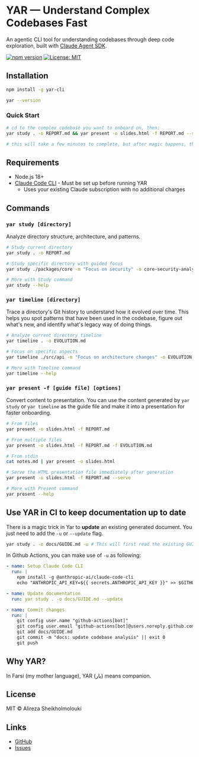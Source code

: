 # YAR — Understand Complex Codebases Fast

An agentic CLI tool for understanding codebases through deep code exploration, built with [Claude Agent SDK](https://docs.claude.com/en/api/agent-sdk/overview).

[![npm version](https://badge.fury.io/js/yar-cli.svg)](https://www.npmjs.com/package/yar-cli)
[![License: MIT](https://img.shields.io/badge/License-MIT-yellow.svg)](https://opensource.org/licenses/MIT)

## Installation

```bash
npm install -g yar-cli

yar --version
```

### Quick Start

```bash
# cd to the complex codebase you want to onboard on, then:
yar study . -o REPORT.md && yar present -o slides.html -f REPORT.md --serve

# this will take a few minutes to complete, but after magic happens, the presentation will be served on your browser and VALA! ✨
```

## Requirements

- Node.js 18+
- [Claude Code CLI](https://claude.com/code) - Must be set up before running YAR
  - Uses your existing Claude subscription with no additional charges

## Commands

### `yar study [directory]`

Analyze directory structure, architecture, and patterns.

```bash
# Study current directory
yar study . -o REPORT.md

# Study specific directory with guided focus
yar study ./packages/core -m "Focus on security" -o core-security-analysis.md

# More with Study command
yar study --help
```

### `yar timeline [directory]`

Trace a directory's Git history to understand how it evolved over time. This helps you spot patterns that have been used in the codebase, figure out what's new, and identify what's legacy way of doing things.

```bash
# Analyze current directory timeline
yar timeline . -o EVOLUTION.md

# Focus on specific aspects
yar timeline ./src/api -m "Focus on architecture changes" -o EVOLUTION.md

# More with Timeline command
yar timeline --help
```

### `yar present -f [guide file] [options]`

Convert content to presentation. You can use the content generated by `yar study` or `yar timeline` as the guide file and make it into a presentation for faster onboarding.

```bash
# From files
yar present -o slides.html -f REPORT.md

# From multiple files
yar present -o slides.html -f REPORT.md -f EVOLUTION.md

# From stdin
cat notes.md | yar present -o slides.html

# Serve the HTML presentation file immediately after generation
yar present -o slides.html -f REPORT.md --serve

# More with Present command
yar present --help
```

## Use YAR in CI to keep documentation up to date

There is a magic trick in Yar to **update** an existing generated document. You just need to add the `-u` or `--update` flag.

```bash
yar study . -o docs/GUIDE.md -u # This will first read the existing GUIDE.md file and then update it based on the new findings
```

In Github Actions, you can make use of `-u` as following:

```yaml
- name: Setup Claude Code CLI
  run: |
    npm install -g @anthropic-ai/claude-code-cli
    echo "ANTHROPIC_API_KEY=${{ secrets.ANTHROPIC_API_KEY }}" >> $GITHUB_ENV

- name: Update documentation
  run: yar study . -o docs/GUIDE.md --update

- name: Commit changes
  run: |
    git config user.name "github-actions[bot]"
    git config user.email "github-actions[bot]@users.noreply.github.com"
    git add docs/GUIDE.md
    git commit -m "docs: update codebase analysis" || exit 0
    git push
```

## Why YAR?

In Farsi (my mother language), YAR (یار) means companion.

## License

MIT © Alireza Sheikholmolouki

## Links

- [GitHub](https://github.com/Alireza29675/yar)
- [Issues](https://github.com/Alireza29675/yar/issues)
